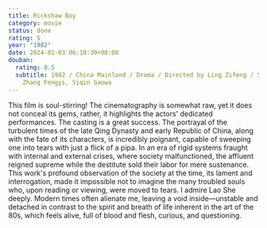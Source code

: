 ```yaml
---
title: Rickshaw Boy
category: movie
status: done
rating: 5
year: "1982"
date: 2024-01-03 06:10:30+08:00
douban:
  rating: 8.5
  subtitle: 1982 / China Mainland / Drama / Directed by Ling Zifeng / Starring
    Zhang Fengyi, Siqin Gaowa
---
```


This film is soul-stirring! The cinematography is somewhat raw, yet it does not conceal its gems, rather, it highlights the actors' dedicated performances. The casting is a great success. The portrayal of the turbulent times of the late Qing Dynasty and early Republic of China, along with the fate of its characters, is incredibly poignant, capable of sweeping one into tears with just a flick of a pipa. In an era of rigid systems fraught with internal and external crises, where society malfunctioned, the affluent reigned supreme while the destitute sold their labor for mere sustenance. This work's profound observation of the society at the time, its lament and interrogation, made it impossible not to imagine the many troubled souls who, upon reading or viewing, were moved to tears. I admire Lao She deeply. Modern times often alienate me, leaving a void inside—unstable and detached in contrast to the spirit and breath of life inherent in the art of the 80s, which feels alive, full of blood and flesh, curious, and questioning.
